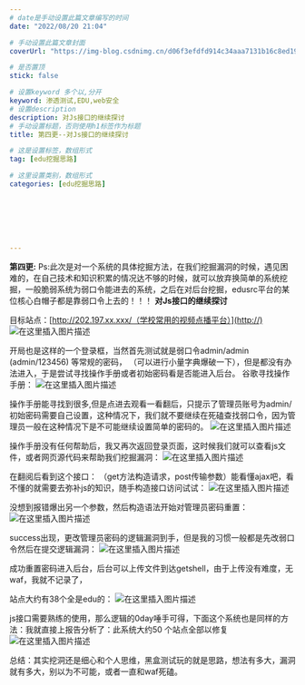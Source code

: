 ```yaml
---
# date是手动设置此篇文章编写的时间
date: "2022/08/20 21:04"

# 手动设置此篇文章封面
coverUrl: "https://img-blog.csdnimg.cn/d06f3efdfd914c34aaa7131b16c8ed19.png"

# 是否置顶
stick: false

# 设置keyword 多个以,分开
keyword: 渗透测试,EDU,web安全
# 设置description
description: 对Js接口的继续探讨
# 手动设置标题，否则使用h1标签作为标题
title: 第四更--对Js接口的继续探讨

# 这是设置标签，数组形式
tag: [edu挖掘思路]

# 这里设置类别，数组形式
categories: [edu挖掘思路]







---
```




**第四更:**
Ps:此次是对一个系统的具体挖掘方法，在我们挖掘漏洞的时候，遇见困难的，在自己技术和知识积累的情况达不够的时候，就可以放弃换简单的系统挖掘，一般脆弱系统为弱口令能进去的系统，之后在对后台挖掘，edusrc平台的某位核心白帽子都是靠弱口令上去的！！！
                                            **对Js接口的继续探讨**
                                                                       

目标站点：[http://202.197.xx.xxx/（学校常用的视频点播平台）](http://)
 ![在这里插入图片描述](https://img-blog.csdnimg.cn/7fd87fa6ba574738aa99b50768153988.png)

开局也是这样的一个登录框，当然首先测试就是弱口令admin/admin (admin/123456) 等常规的密码， （可以进行小量字典爆破一下），但是都没有办法进入，于是尝试寻找操作手册或者初始密码看是否能进入后台。
谷歌寻找操作手册：
![在这里插入图片描述](https://img-blog.csdnimg.cn/06a668cf5e3b4e68b3df5d9cf169ebf6.png)

操作手册能寻找到很多,但是点进去观看一看翻后，只提示了管理员账号为admin/初始密码需要自己设置，这种情况下，我们就不要继续在死磕查找弱口令，因为管理员一般在这种情况下是不可能继续设置简单的密码的。 
![在这里插入图片描述](https://img-blog.csdnimg.cn/13eb2dd60b0a40ee8774d3ee17f66439.png)


操作手册没有任何帮助后，我又再次返回登录页面，这时候我们就可以查看js文件，或者网页源代码来帮助我们挖掘漏洞：
 ![在这里插入图片描述](https://img-blog.csdnimg.cn/3b1d237ec0d04998ab18595ffd1ebb19.png)

在翻阅后看到这个接口：
（get方法构造请求，post传输参数）能看懂ajax吧，看不懂的就需要去弥补js的知识，随手构造接口访问试试：
 ![在这里插入图片描述](https://img-blog.csdnimg.cn/9f9c2cdfba3d434ab50814b681528f77.png)

没想到报错爆出另一个参数，然后构造语法开始对管理员密码重置：
 ![在这里插入图片描述](https://img-blog.csdnimg.cn/d06f3efdfd914c34aaa7131b16c8ed19.png)


success出现，更改管理员密码的逻辑漏洞到手，但是我的习惯一般都是先改弱口令然后在提交逻辑漏洞：
 ![在这里插入图片描述](https://img-blog.csdnimg.cn/01e8c116647141d09f7d07885902c9df.png)

成功重置密码进入后台，后台可以上传文件到达getshell，由于上传没有难度，无waf，我就不记录了，

站点大约有38个全是edu的：
 ![在这里插入图片描述](https://img-blog.csdnimg.cn/52ffe5e01cc049428bd7c82deaaf21bd.png)

js接口需要熟练的使用，那么逻辑的0day唾手可得，下面这个系统也是同样的方法：我就直接上报告分析了：此系统大约50 个站点全部以修复
 ![在这里插入图片描述](https://img-blog.csdnimg.cn/e35bc64e607b475597aeafbc59ebaad0.png)

总结：其实挖洞还是细心和个人思维，黑盒测试玩的就是思路，想法有多大，漏洞就有多大，别以为不可能，或者一直和waf死磕。

